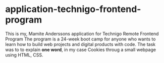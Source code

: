 # application-technigo-frontend-program
This is my, Mamite Anderssons application for Technigo Remote Frontend Program
The program is a 24-week boot camp for anyone who wants to learn how to build web projects and digital products with code.
The task was to to explain **one word**, in my case Cookies throug a small webpage using HTML, CSS. 
